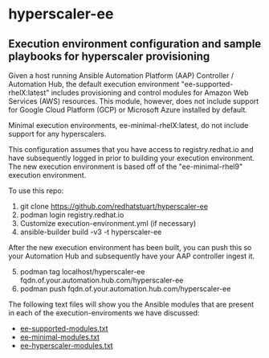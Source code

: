 # hyperscaler-ee
## Execution environment configuration and sample playbooks for hyperscaler provisioning

Given a host running Ansible Automation Platform (AAP) Controller / Automation Hub, the default execution environment "ee-supported-rhelX:latest" includes provisioning and control modules for Amazon Web Services (AWS) resources. This module, however, does not include support for Google Cloud Platform (GCP) or Microsoft Azure installed by default.

Minimal execution environments, ee-minimal-rhelX:latest, do not include support for any hyperscalers.

This configuration assumes that you have access to registry.redhat.io and have subsequently logged in prior to building your execution environment. The new execution environment is based off of the "ee-minimal-rhel9" execution environment.

To use this repo:

1. git clone https://github.com/redhatstuart/hyperscaler-ee
2. podman login registry.redhat.io
3. Customize execution-environment.yml (if necessary)
4. ansible-builder build -v3 -t hyperscaler-ee

After the new execution environment has been built, you can push this so your Automation Hub and subsequently have your AAP controller ingest it.

5. podman tag localhost/hyperscaler-ee fqdn.of.your.automation.hub.com/hyperscaler-ee
6. podman push fqdn.of.your.automation.hub.com/hyperscaler-ee

The following text files will show you the Ansible modules that are present in each of the execution-enviroments we have discussed:

* [ee-supported-modules.txt](ee-supported-modules.txt)
* [ee-minimal-modules.txt](ee-minimal-modules.txt)
* [ee-hyperscaler-modules.txt](ee-hyperscaler-modules.txt)
